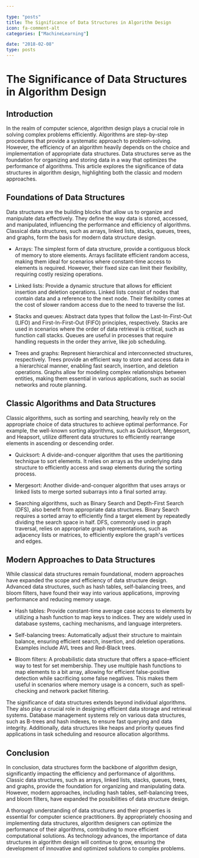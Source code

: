 ```yaml
---

type: "posts"
title: The Significance of Data Structures in Algorithm Design
icon: fa-comment-alt
categories: ["MachineLearning"]

date: "2018-02-08"
type: posts
---
```





# The Significance of Data Structures in Algorithm Design

## Introduction

In the realm of computer science, algorithm design plays a crucial role in solving complex problems efficiently. Algorithms are step-by-step procedures that provide a systematic approach to problem-solving. However, the efficiency of an algorithm heavily depends on the choice and implementation of appropriate data structures. Data structures serve as the foundation for organizing and storing data in a way that optimizes the performance of algorithms. This article explores the significance of data structures in algorithm design, highlighting both the classic and modern approaches.

## Foundations of Data Structures

Data structures are the building blocks that allow us to organize and manipulate data effectively. They define the way data is stored, accessed, and manipulated, influencing the performance and efficiency of algorithms. Classical data structures, such as arrays, linked lists, stacks, queues, trees, and graphs, form the basis for modern data structure design.

- Arrays: The simplest form of data structure, provide a contiguous block of memory to store elements. Arrays facilitate efficient random access, making them ideal for scenarios where constant-time access to elements is required. However, their fixed size can limit their flexibility, requiring costly resizing operations.

- Linked lists: Provide a dynamic structure that allows for efficient insertion and deletion operations. Linked lists consist of nodes that contain data and a reference to the next node. Their flexibility comes at the cost of slower random access due to the need to traverse the list.

- Stacks and queues: Abstract data types that follow the Last-In-First-Out (LIFO) and First-In-First-Out (FIFO) principles, respectively. Stacks are used in scenarios where the order of data retrieval is critical, such as function call stacks. Queues are useful in processes that require handling requests in the order they arrive, like job scheduling.

- Trees and graphs: Represent hierarchical and interconnected structures, respectively. Trees provide an efficient way to store and access data in a hierarchical manner, enabling fast search, insertion, and deletion operations. Graphs allow for modeling complex relationships between entities, making them essential in various applications, such as social networks and route planning.

## Classic Algorithms and Data Structures

Classic algorithms, such as sorting and searching, heavily rely on the appropriate choice of data structures to achieve optimal performance. For example, the well-known sorting algorithms, such as Quicksort, Mergesort, and Heapsort, utilize different data structures to efficiently rearrange elements in ascending or descending order.

- Quicksort: A divide-and-conquer algorithm that uses the partitioning technique to sort elements. It relies on arrays as the underlying data structure to efficiently access and swap elements during the sorting process.

- Mergesort: Another divide-and-conquer algorithm that uses arrays or linked lists to merge sorted subarrays into a final sorted array.

- Searching algorithms, such as Binary Search and Depth-First Search (DFS), also benefit from appropriate data structures. Binary Search requires a sorted array to efficiently find a target element by repeatedly dividing the search space in half. DFS, commonly used in graph traversal, relies on appropriate graph representations, such as adjacency lists or matrices, to efficiently explore the graph's vertices and edges.

## Modern Approaches to Data Structures

While classical data structures remain foundational, modern approaches have expanded the scope and efficiency of data structure design. Advanced data structures, such as hash tables, self-balancing trees, and bloom filters, have found their way into various applications, improving performance and reducing memory usage.

- Hash tables: Provide constant-time average case access to elements by utilizing a hash function to map keys to indices. They are widely used in database systems, caching mechanisms, and language interpreters.

- Self-balancing trees: Automatically adjust their structure to maintain balance, ensuring efficient search, insertion, and deletion operations. Examples include AVL trees and Red-Black trees.

- Bloom filters: A probabilistic data structure that offers a space-efficient way to test for set membership. They use multiple hash functions to map elements to a bit array, allowing for efficient false-positive detection while sacrificing some false negatives. This makes them useful in scenarios where memory usage is a concern, such as spell-checking and network packet filtering.

The significance of data structures extends beyond individual algorithms. They also play a crucial role in designing efficient data storage and retrieval systems. Database management systems rely on various data structures, such as B-trees and hash indexes, to ensure fast querying and data integrity. Additionally, data structures like heaps and priority queues find applications in task scheduling and resource allocation algorithms.

## Conclusion

In conclusion, data structures form the backbone of algorithm design, significantly impacting the efficiency and performance of algorithms. Classic data structures, such as arrays, linked lists, stacks, queues, trees, and graphs, provide the foundation for organizing and manipulating data. However, modern approaches, including hash tables, self-balancing trees, and bloom filters, have expanded the possibilities of data structure design.

A thorough understanding of data structures and their properties is essential for computer science practitioners. By appropriately choosing and implementing data structures, algorithm designers can optimize the performance of their algorithms, contributing to more efficient computational solutions. As technology advances, the importance of data structures in algorithm design will continue to grow, ensuring the development of innovative and optimized solutions to complex problems.